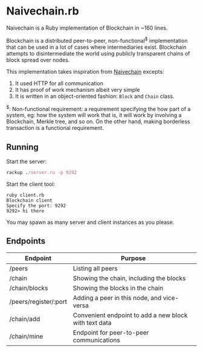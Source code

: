 # Naivechain.rb

Naivechain is a Ruby implementation of Blockchain in ~160 lines.

Blockchain is a distributed peer-to-peer, non-functional<sup>$</sup> implementation that
can be used in a lot of cases where intermediaries exist.
Blockchain attempts to disintermediate the world using publicly transparent
chains of block spread over nodes.

This implementation takes inspiration from
[Naivechain](https://github.com/lhartikk/naivechain) excepts:

1. It used HTTP for all communication
2. It has proof of work mechanism albeit very simple
3. It is written in an object-oriented fashion: `Block` and `Chain` class.

<sup>$</sup>: Non-functional requirement: a requirement specifying the how part of
a system, eg: how the system will work that is, it will work by involving a
Blockchain, Merkle tree, and so on. On the other hand, making borderless transaction
is a functional requirement.

## Running

Start the server:

```ruby
rackup ./server.ru -p 9292
```

Start the client tool:

```
ruby client.rb
Blockchain client
Specify the port: 9292
9292> hi there
```

You may spawn as many server and client instances as you please.

## Endpoints

| Endpoint | Purpose
| -------- | ---------
| /peers | Listing all peers
| /chain | Showing the chain, including the blocks
| /chain/blocks | Showing the blocks in the chain 
| /peers/register/:port | Adding a peer in this node, and vice-versa
| /chain/add | Convenient endpoint to add a new block with text data
| /chain/mine | Endpoint for peer-to-peer communications
